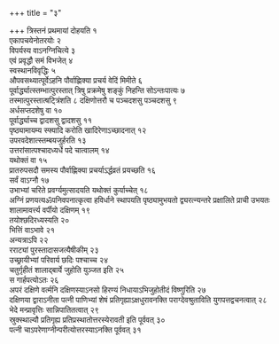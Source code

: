 +++
title = "३"

+++
त्रिस्तनं प्रथमायां दोहयति १  
एकापचयेनोतरयोः २  
विपर्यस्य वाऽनग्निचित्ये ३  
एवं प्रवृद्धौ समं विभजेत् ४  
स्वस्थानविवृद्धिः ५  
औपवसथ्यात्पूर्वेऽहनि पौर्वाह्णिक्या प्रचर्य वेदिं मिमीते ६  
पूर्वार्द्ध्यात्स्तम्भात्पुरस्तात् त्रिषु प्रक्रमेषु शङ्कुं निहन्ति सोऽन्तःपात्यः ७  
तस्मात्पुरस्तात्षट्त्रिंशति ८ दक्षिणोत्तरौ च पञ्चदशसु पञ्चदशसु ९  
अर्धसप्तदशेषु वा १०  
पूर्वार्द्ध्याच्च द्वादशसु द्वादशसु ११  
पृष्ठ्यामायम्य स्फ्यादि करोति खादिरेणाऽच्छादनात् १२  
उपरवदेशात्स्तम्बयजुर्हरति १३  
उत्तरांसात्पश्चादध्यर्धे पदे चात्वालम् १४  
यथोक्तं वा १५  
प्रातरुपसदौ समस्य पौर्वाह्णिक्या प्रचर्याऽर्द्धव्रतं प्रयच्छति १६  
सर्वं वाऽग्नौ १७  
उभाभ्यां चरिते प्रवर्ग्यमुत्सादयति यथोक्तं कुर्याच्चेत् १८  
अग्निं प्रणयत्यॐपनिवपनात्कृत्वा हविर्धाने स्थापयति पृष्ठ्यामुभयतो द्व्यरत्न्यन्तरे प्रक्षालिते प्राची उभयतः शालामावर्त्त्य वर्पीयो दक्षिणम् १९  
तयोश्छदिरध्यस्यति २०  
भित्तिं वाऽभावे २१  
अन्यत्राऽपि २२  
रराट्यां पुरस्तादासजत्यैषीकीम् २३  
उच्छ्रायीभ्यां परिवार्य छदिः पश्चाच्च २४  
चतुर्गृहीतं शालाद्बार्ये जुहोति युञ्जत इति २५  
स गार्हपत्योऽतः २६  
अपरं दक्षिणे वर्त्मनि दक्षिणस्याऽनसो हिरण्यं निधायाऽभिजुहोतीदं विष्णुरिति २७  
दक्षिणया द्वाराऽनीता पत्नी पाणिभ्यां शेषं प्रतिगृह्याऽक्षधुरावनक्ति पराग्देवश्रुताविति युगपत्तद्वचनत्वात् २८  
भेदे मन्प्रावृत्तिः सान्निपातितत्वात् २९  
स्रुक्स्थाल्यौ प्रतिगृह्य प्रतिप्रस्थातोत्तरस्येरावती इति पूर्ववत् ३०  
पत्नी चाऽपरेणाग्नीन्परीत्योत्तरस्याऽनक्ति पूर्ववत् ३१  
